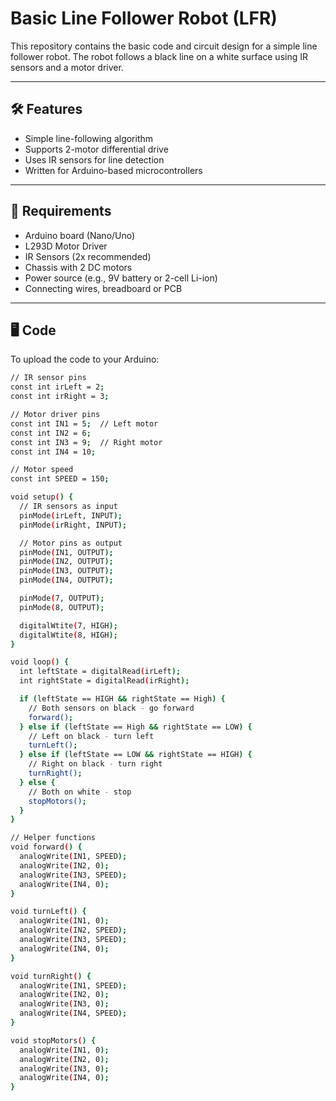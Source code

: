 # Basic Line Follower Robot (LFR)

This repository contains the basic code and circuit design for a simple line follower robot. The robot follows a black line on a white surface using IR sensors and a motor driver.

---

## 🛠 Features

- Simple line-following algorithm
- Supports 2-motor differential drive
- Uses IR sensors for line detection
- Written for Arduino-based microcontrollers

---

## 🧾 Requirements

- Arduino board (Nano/Uno)
- L293D Motor Driver
- IR Sensors (2x recommended)
- Chassis with 2 DC motors
- Power source (e.g., 9V battery or 2-cell Li-ion)
- Connecting wires, breadboard or PCB

---

## 🖥 Code

To upload the code to your Arduino:

```bash
// IR sensor pins
const int irLeft = 2;
const int irRight = 3;

// Motor driver pins
const int IN1 = 5;  // Left motor
const int IN2 = 6;
const int IN3 = 9;  // Right motor
const int IN4 = 10;

// Motor speed
const int SPEED = 150;

void setup() {
  // IR sensors as input
  pinMode(irLeft, INPUT);
  pinMode(irRight, INPUT);

  // Motor pins as output
  pinMode(IN1, OUTPUT);
  pinMode(IN2, OUTPUT);
  pinMode(IN3, OUTPUT);
  pinMode(IN4, OUTPUT);

  pinMode(7, OUTPUT);
  pinMode(8, OUTPUT);

  digitalWtite(7, HIGH);
  digitalWtite(8, HIGH);
}

void loop() {
  int leftState = digitalRead(irLeft);
  int rightState = digitalRead(irRight);

  if (leftState == HIGH && rightState == High) {
    // Both sensors on black - go forward
    forward();
  } else if (leftState == High && rightState == LOW) {
    // Left on black - turn left
    turnLeft();
  } else if (leftState == LOW && rightState == HIGH) {
    // Right on black - turn right
    turnRight();
  } else {
    // Both on white - stop
    stopMotors();
  }
}

// Helper functions
void forward() {
  analogWrite(IN1, SPEED);
  analogWrite(IN2, 0);
  analogWrite(IN3, SPEED);
  analogWrite(IN4, 0);
}

void turnLeft() {
  analogWrite(IN1, 0);
  analogWrite(IN2, SPEED);
  analogWrite(IN3, SPEED);
  analogWrite(IN4, 0);
}

void turnRight() {
  analogWrite(IN1, SPEED);
  analogWrite(IN2, 0);
  analogWrite(IN3, 0);
  analogWrite(IN4, SPEED);
}

void stopMotors() {
  analogWrite(IN1, 0);
  analogWrite(IN2, 0);
  analogWrite(IN3, 0);
  analogWrite(IN4, 0);
}
